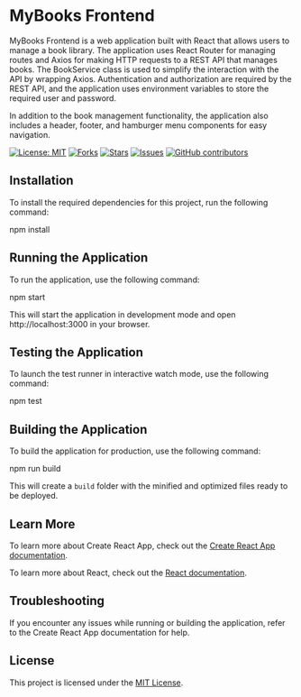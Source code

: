 # MyBooks Frontend

MyBooks Frontend is a web application built with React that allows users to manage a book library. The application uses React Router for managing routes and Axios for making HTTP requests to a REST API that manages books. The BookService class is used to simplify the interaction with the API by wrapping Axios. Authentication and authorization are required by the REST API, and the application uses environment variables to store the required user and password.

In addition to the book management functionality, the application also includes a header, footer, and hamburger menu components for easy navigation.

[![License: MIT](https://img.shields.io/badge/License-MIT-yellow.svg)](https://opensource.org/licenses/MIT)
[![Forks](https://img.shields.io/github/forks/hipnologo/mybooks-frontend)](https://github.com/hipnologo/mybooks-frontend/network/members)
[![Stars](https://img.shields.io/github/stars/hipnologo/mybooks-frontend)](https://github.com/hipnologo/mybooks-frontend/stargazers)
[![Issues](https://img.shields.io/github/issues/hipnologo/mybooks-frontend)](https://github.com/hipnologo/mybooks-frontend/issues)
[![GitHub contributors](https://img.shields.io/github/contributors/hipnologo/mybooks-frontend)](https://github.com/hipnologo/mybooks-frontend/graphs/contributors)

## Installation
To install the required dependencies for this project, run the following command:

npm install


## Running the Application
To run the application, use the following command:


npm start


This will start the application in development mode and open http://localhost:3000 in your browser.

## Testing the Application
To launch the test runner in interactive watch mode, use the following command:

npm test


## Building the Application
To build the application for production, use the following command:

npm run build


This will create a `build` folder with the minified and optimized files ready to be deployed.

## Learn More
To learn more about Create React App, check out the [Create React App documentation](https://create-react-app.dev/).

To learn more about React, check out the [React documentation](https://reactjs.org/).

## Troubleshooting
If you encounter any issues while running or building the application, refer to the Create React App documentation for help.

## License
This project is licensed under the [MIT License](https://opensource.org/licenses/MIT).
